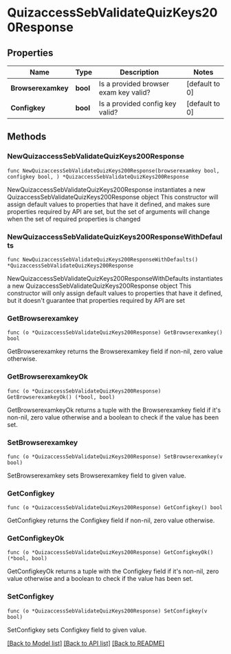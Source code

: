 # QuizaccessSebValidateQuizKeys200Response

## Properties

Name | Type | Description | Notes
------------ | ------------- | ------------- | -------------
**Browserexamkey** | **bool** | Is a provided browser exam key valid? | [default to 0]
**Configkey** | **bool** | Is a provided config key valid? | [default to 0]

## Methods

### NewQuizaccessSebValidateQuizKeys200Response

`func NewQuizaccessSebValidateQuizKeys200Response(browserexamkey bool, configkey bool, ) *QuizaccessSebValidateQuizKeys200Response`

NewQuizaccessSebValidateQuizKeys200Response instantiates a new QuizaccessSebValidateQuizKeys200Response object
This constructor will assign default values to properties that have it defined,
and makes sure properties required by API are set, but the set of arguments
will change when the set of required properties is changed

### NewQuizaccessSebValidateQuizKeys200ResponseWithDefaults

`func NewQuizaccessSebValidateQuizKeys200ResponseWithDefaults() *QuizaccessSebValidateQuizKeys200Response`

NewQuizaccessSebValidateQuizKeys200ResponseWithDefaults instantiates a new QuizaccessSebValidateQuizKeys200Response object
This constructor will only assign default values to properties that have it defined,
but it doesn't guarantee that properties required by API are set

### GetBrowserexamkey

`func (o *QuizaccessSebValidateQuizKeys200Response) GetBrowserexamkey() bool`

GetBrowserexamkey returns the Browserexamkey field if non-nil, zero value otherwise.

### GetBrowserexamkeyOk

`func (o *QuizaccessSebValidateQuizKeys200Response) GetBrowserexamkeyOk() (*bool, bool)`

GetBrowserexamkeyOk returns a tuple with the Browserexamkey field if it's non-nil, zero value otherwise
and a boolean to check if the value has been set.

### SetBrowserexamkey

`func (o *QuizaccessSebValidateQuizKeys200Response) SetBrowserexamkey(v bool)`

SetBrowserexamkey sets Browserexamkey field to given value.


### GetConfigkey

`func (o *QuizaccessSebValidateQuizKeys200Response) GetConfigkey() bool`

GetConfigkey returns the Configkey field if non-nil, zero value otherwise.

### GetConfigkeyOk

`func (o *QuizaccessSebValidateQuizKeys200Response) GetConfigkeyOk() (*bool, bool)`

GetConfigkeyOk returns a tuple with the Configkey field if it's non-nil, zero value otherwise
and a boolean to check if the value has been set.

### SetConfigkey

`func (o *QuizaccessSebValidateQuizKeys200Response) SetConfigkey(v bool)`

SetConfigkey sets Configkey field to given value.



[[Back to Model list]](../README.md#documentation-for-models) [[Back to API list]](../README.md#documentation-for-api-endpoints) [[Back to README]](../README.md)


